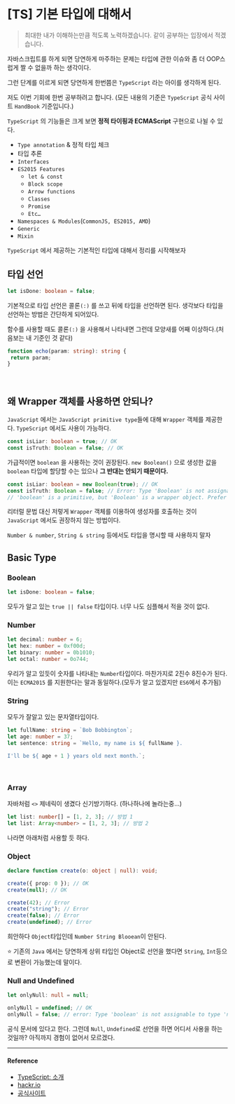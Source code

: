 # [TS] 기본 타입에 대해서

> 최대한 내가 이해하는만큼 적도록 노력하겠습니다. 
> 같이 공부하는 입장에서 적겠습니다.

자바스크립트를 하게 되면 당연하게 마주하는 문제는 타입에 관한 이슈와 좀 더 OOP스럽게 짤 수 없을까 하는 생각이다. 

그런 단계를 이르게 되면 당연하게 한번쯤은 `TypeScript` 라는 아이를 생각하게 된다. 

저도 이번 기회에 한번 공부하려고 합니다.
(모든 내용의 기준은 `TypeScript` 공식 사이트 `HandBook` 기준입니다.)

`TypeScript` 의 기능들은 크게 보면 **정적 타이핑과 ECMAScript** 구현으로 나뉠 수 있다.

- `Type annotation` & 정적 타입 체크
- 타입 추론
- `Interfaces`
- `ES2015 Features`
  - `let & const`
  - `Block scope`
  - `Arrow functions`
  - `Classes`
  - `Promise`
  - `Etc…`
- `Namespaces & Modules`(`CommonJS, ES2015, AMD`)
- `Generic`
- `Mixin`

`TypeScript` 에서 제공하는 기본적인 타입에 대해서 정리를 시작해보자
<br/>

## 타입 선언

```ts
let isDone: boolean = false;
```

기본적으로 타입 선언은 콜론`(:)` 를 쓰고 뒤에 타입을 선언하면 된다. 생각보다 타입을 선언하는 방법은 간단하게 되어있다.

함수를 사용할 때도 콜론`(:)` 을 사용해서 나타내면 그런데 모양새를 어째 이상하다.(처음보는 내 기준인 것 같다)

```ts
function echo(param: string): string {
 return param;
}
```

<br/>

## 왜 Wrapper 객체를 사용하면 안되나?

`JavaScript` 에서는 `JavaScript primitive type`들에 대해 `Wrapper` 객체를 제공한다. `TypeScript` 에서도 사용이 가능하다.

```ts
const isLiar: boolean = true; // OK
const isTruth: Boolean = false; // OK
```

가급적이면 `boolean` 을 사용하는 것이 권장된다. `new Boolean()` 으로 생성한 값을 `boolean` 타입에 할당할 수는 있으나 **그 반대는 안되기 때문이다.**

```ts
const isLiar: boolean = new Boolean(true); // OK
const isTruth: Boolean = false; // Error: Type 'Boolean' is not assignable to type 'boolean'.
// 'boolean' is a primitive, but 'Boolean' is a wrapper object. Prefer using 'boolean' when possible.
```

리터럴 문법 대신 저렇게 `Wrapper` 객체를 이용하여 생성자를 호출하는 것이 `JavaScript` 에서도 권장하지 않는 방법이다.
<br/>

`Number & number`, `String & string` 등에서도 타입을 명시할 때 사용하지 말자
<br/>

## Basic Type

### Boolean

```ts
let isDone: boolean = false;
```

모두가 알고 있는 `true || false` 타입이다. 너무 나도 심플해서 적을 것이 없다.
<br/>

### Number

```ts
let decimal: number = 6;
let hex: number = 0xf00d;
let binary: number = 0b1010;
let octal: number = 0o744;
```

우리가 알고 있듯이 숫자를 나타내는 `Number`타입이다. 마찬가지로 2진수 8진수가 된다. 이는 `ECMA2015` 를 지원한다는 말과 동일하다.(모두가 알고 있겠지만 `ES6`에서 추가됨)
<br/>

### String

모두가 잘알고 있는 문자열타입이다.

```ts
let fullName: string = `Bob Bobbington`;
let age: number = 37;
let sentence: string = `Hello, my name is ${ fullName }.

I'll be ${ age + 1 } years old next month.`;
```

<br/>

### Array

자바처럼 `<>` 제네릭이 생겼다 신기방기하다. (하나하나에 놀라는중...)

```ts
let list: number[] = [1, 2, 3]; // 방법 1
let list: Array<number> = [1, 2, 3]; // 방법 2 
```
나라면 아래처럼 사용할 듯 하다.
<br/>

### Object

```ts
declare function create(o: object | null): void;

create({ prop: 0 }); // OK
create(null); // OK

create(42); // Error
create("string"); // Error
create(false); // Error
create(undefined); // Error
```

희안하다 `Object`타입인데 `Number String Blooean`이 안된다. 
<br/>

:star: 기존의 `Java` 에서는 당연하게 상위 타입인 Object로 선언을 했다면 `String`, `Int`등으로 변환이 가능했는데 말이다.
<br/>

### Null and Undefined

```ts
let onlyNull: null = null;

onlyNull = undefined; // OK
onlyNull = false; // error: Type 'boolean' is not assignable to type 'null'.
```

공식 문서에 있다고 한다. 그런데 `Null`, `Undefined`로 선언을 하면 어디서 사용을 하는 것일까? 아직까지 경험이 없어서 모르겠다.


---

#### Reference 

- [TypeScript: 소개](https://hyunseob.github.io/2016/09/25/typescript-introduction/)
- [hackr.io](https://hackr.io/tutorials/learn-typescript)
- [공식사이트](https://www.typescriptlang.org/docs/handbook/basic-types.html)